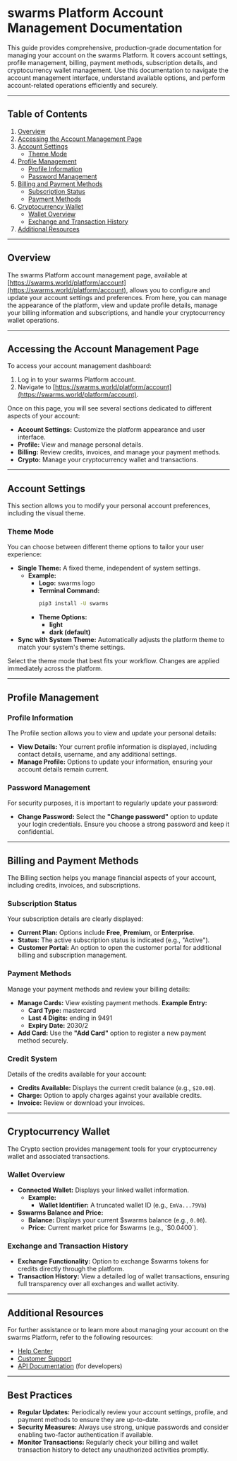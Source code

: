 # swarms Platform Account Management Documentation

This guide provides comprehensive, production-grade documentation for managing your account on the swarms Platform. It covers account settings, profile management, billing, payment methods, subscription details, and cryptocurrency wallet management. Use this documentation to navigate the account management interface, understand available options, and perform account-related operations efficiently and securely.

---

## Table of Contents

1. [Overview](#overview)
2. [Accessing the Account Management Page](#accessing-the-account-management-page)
3. [Account Settings](#account-settings)
   - [Theme Mode](#theme-mode)
4. [Profile Management](#profile-management)
   - [Profile Information](#profile-information)
   - [Password Management](#password-management)
5. [Billing and Payment Methods](#billing-and-payment-methods)
   - [Subscription Status](#subscription-status)
   - [Payment Methods](#payment-methods)
6. [Cryptocurrency Wallet](#cryptocurrency-wallet)
   - [Wallet Overview](#wallet-overview)
   - [Exchange and Transaction History](#exchange-and-transaction-history)
7. [Additional Resources](#additional-resources)

---

## Overview

The swarms Platform account management page, available at [https://swarms.world/platform/account](https://swarms.world/platform/account), allows you to configure and update your account settings and preferences. From here, you can manage the appearance of the platform, view and update profile details, manage your billing information and subscriptions, and handle your cryptocurrency wallet operations.

---

## Accessing the Account Management Page

To access your account management dashboard:

1. Log in to your swarms Platform account.
2. Navigate to [https://swarms.world/platform/account](https://swarms.world/platform/account).

Once on this page, you will see several sections dedicated to different aspects of your account:

- **Account Settings:** Customize the platform appearance and user interface.
- **Profile:** View and manage personal details.
- **Billing:** Review credits, invoices, and manage your payment methods.
- **Crypto:** Manage your cryptocurrency wallet and transactions.

---

## Account Settings

This section allows you to modify your personal account preferences, including the visual theme.

### Theme Mode

You can choose between different theme options to tailor your user experience:

- **Single Theme:**
  A fixed theme, independent of system settings.
  - **Example:**
    - **Logo:** swarms logo
    - **Terminal Command:**
      ```bash
      pip3 install -U swarms
      ```
    - **Theme Options:**
      - **light**
      - **dark (default)**
- **Sync with System Theme:**
  Automatically adjusts the platform theme to match your system's theme settings.

Select the theme mode that best fits your workflow. Changes are applied immediately across the platform.

---

## Profile Management

### Profile Information

The Profile section allows you to view and update your personal details:

- **View Details:**
  Your current profile information is displayed, including contact details, username, and any additional settings.
- **Manage Profile:**
  Options to update your information, ensuring your account details remain current.

### Password Management

For security purposes, it is important to regularly update your password:

- **Change Password:**
  Select the **"Change password"** option to update your login credentials.
  Ensure you choose a strong password and keep it confidential.

---

## Billing and Payment Methods

The Billing section helps you manage financial aspects of your account, including credits, invoices, and subscriptions.

### Subscription Status

Your subscription details are clearly displayed:

- **Current Plan:**
  Options include **Free**, **Premium**, or **Enterprise**.
- **Status:**
  The active subscription status is indicated (e.g., "Active").
- **Customer Portal:**
  An option to open the customer portal for additional billing and subscription management.

### Payment Methods

Manage your payment methods and review your billing details:

- **Manage Cards:**
  View existing payment methods.
  **Example Entry:**
  - **Card Type:** mastercard
  - **Last 4 Digits:** ending in 9491
  - **Expiry Date:** 2030/2
- **Add Card:**
  Use the **"Add Card"** option to register a new payment method securely.

### Credit System

Details of the credits available for your account:

- **Credits Available:**
  Displays the current credit balance (e.g., `$20.00`).
- **Charge:**
  Option to apply charges against your available credits.
- **Invoice:**
  Review or download your invoices.

---

## Cryptocurrency Wallet

The Crypto section provides management tools for your cryptocurrency wallet and associated transactions.

### Wallet Overview

- **Connected Wallet:**
  Displays your linked wallet information.
  - **Example:**
    - **Wallet Identifier:** A truncated wallet ID (e.g., `EmVa...79Vb`)
- **$swarms Balance and Price:**
  - **Balance:**
    Displays your current $swarms balance (e.g., `0.00`).
  - **Price:**
    Current market price for $swarms (e.g., `$0.0400`).

### Exchange and Transaction History

- **Exchange Functionality:**
  Option to exchange $swarms tokens for credits directly through the platform.
- **Transaction History:**
  View a detailed log of wallet transactions, ensuring full transparency over all exchanges and wallet activity.

---

## Additional Resources

For further assistance or to learn more about managing your account on the swarms Platform, refer to the following resources:

- [Help Center](https://swarms.world/help)
- [Customer Support](https://cal.com/swarms)
- [API Documentation](https://swarms.world/platform/api-keys) (for developers)

---

## Best Practices

- **Regular Updates:**
  Periodically review your account settings, profile, and payment methods to ensure they are up-to-date.
- **Security Measures:**
  Always use strong, unique passwords and consider enabling two-factor authentication if available.
- **Monitor Transactions:**
  Regularly check your billing and wallet transaction history to detect any unauthorized activities promptly.
